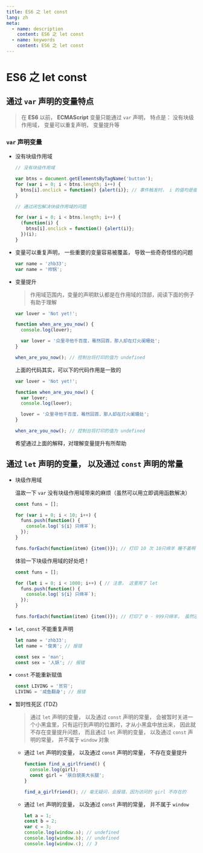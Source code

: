 ```yaml
---
title: ES6 之 let const
lang: zh
meta:
  - name: description
    content: ES6 之 let const
  - name: keywords
    content: ES6 之 let const
---
```


# ES6 之 let const

## 通过 `var` 声明的变量特点

> 在 **ES6** 以前， **ECMAScript** 变量只能通过 `var` 声明， 特点是： 没有块级作用域， 变量可以重复声明， 变量提升等

### `var` 声明变量
* 没有块级作用域

  ```js
  // 没有块级作用域

  var btns = document.getElementsByTagName('button');
  for (var i = 0; i < btns.length; i++) {
    btns[i].onclick = function() {alert(i)}; // 事件触发时， i 的值均是循环后的值
  }

  // 通过闭包解决块级作用域的问题

  for (var i = 0; i < btns.length; i++) {
    (function(i) {
      btns[i].onclick = function() {alert(i)}; 
    })(i);
  }
  ```

* 变量可以重复声明， 一些重要的变量容易被覆盖， 导致一些奇奇怪怪的问题

  ```js
  var name = 'zhb33';
  var name = '帅锅';
  ```

* 变量提升
  > 作用域范围内，变量的声明默认都是在作用域的顶部，阅读下面的例子有助于理解

  ```js
  var lover = 'Not yet!';

  function when_are_you_now() {
    console.log(lover);

    var lover = '众里寻他千百度，蓦然回首，那人却在灯火阑珊处';
  }

  when_are_you_now(); // 控制台将打印的值为 undefined
  ```

  上面的代码其实，可以下的代码作用是一致的

  ```js
  var lover = 'Not yet!';

  function when_are_you_now() {
    var lover;
    console.log(lover);

    lover = '众里寻他千百度，蓦然回首，那人却在灯火阑珊处';
  }

  when_are_you_now(); // 控制台将打印的值为 undefined
  ```

  希望通过上面的解释，对理解变量提升有所帮助  

## 通过 `let` 声明的变量， 以及通过 `const` 声明的常量

* 块级作用域

  温故一下 `var` 没有块级作用域带来的麻烦（虽然可以用立即调用函数解决）
  ```js
  const funs = [];
  
  for (var i = 0; i < 10; i++) {
    funs.push(function() {
      console.log(`${i} 只绵羊`);
    });
  }

  funs.forEach(function(item) {item()}); // 打印 10 次 10只绵羊 睡不着啊！
  ```

  体验一下块级作用域的好处吧！

  ```js
  const funs = [];
  
  for (let i = 0; i < 1000; i++) { // 注意， 这里用了 let
    funs.push(function() {
      console.log(`${i} 只绵羊`);
    });
  }

  funs.forEach(function(item) {item()}); // 打印了 0 - 999只绵羊， 虽然还是睡不着
  ```
* `let`, `const` 不能重复声明

  ```js
  let name = 'zhb33';
  let name = '俊男'; // 报错

  const sex = 'man';
  const sex = '人妖'; // 报错
  ```

* `const` 不能重新赋值

  ```js
  const LIVING = '贫穷';
  LIVING = '咸鱼翻身'; // 报错
  ```

* 暂时性死区 (TDZ)
  > 通过 `let` 声明的变量， 以及通过 `const` 声明的常量， 会被暂时关进一个小黑盒里，只有运行到声明的位置时，才从小黑盒中放出来， 因此就不存在变量提升问题， 而且通过 `let` 声明的变量， 以及通过 `const` 声明的常量， 并不属于 `window` 对象

  * 通过 `let` 声明的变量， 以及通过 `const` 声明的常量， 不存在变量提升

    ```js
    function find_a_girlfriend() {
      console.log(girl);
      const girl = '肤白貌美大长腿';
    }

    find_a_girlfriend(); // 毫无疑问，会报错，因为访问的 girl 不存在的
    ```

  * 通过 `let` 声明的变量， 以及通过 `const` 声明的常量， 并不属于 `window`

    ```js
    let a = 1;
    const b = 2;
    var c = 3;
    console.log(window.a); // undefined
    console.log(window.b); // undefined
    console.log(window.c); // 3
    ```